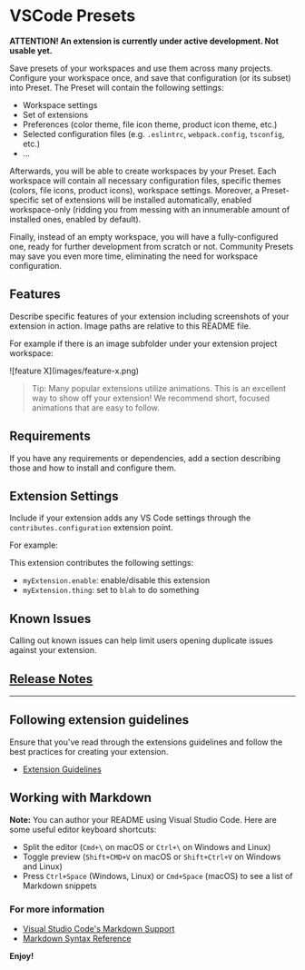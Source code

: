 # VSCode Presets

**ATTENTION! An extension is currently under active development. Not usable yet.**

Save presets of your workspaces and use them across many projects. \
Configure your workspace once, and save that configuration (or its subset) into Preset. The Preset will contain the following settings:
* Workspace settings
* Set of extensions
* Preferences (color theme, file icon theme, product icon theme, etc.)
* Selected configuration files (e.g. `.eslintrc`, `webpack.config`, `tsconfig`, etc.)
* ...

Afterwards, you will be able to create workspaces by your Preset. Each workspace will contain all necessary configuration files, specific themes (colors, file icons, product icons), workspace settings. Moreover, a Preset-specific set of extensions will be installed automatically, enabled workspace-only (ridding you from messing with an innumerable amount of installed ones, enabled by default).

Finally, instead of an empty workspace, you will have a fully-configured one, ready for further development from scratch or not. Community Presets may save you even more time, eliminating the need for workspace configuration.

## Features

Describe specific features of your extension including screenshots of your extension in action. Image paths are relative to this README file.

For example if there is an image subfolder under your extension project workspace:

\!\[feature X\]\(images/feature-x.png\)

> Tip: Many popular extensions utilize animations. This is an excellent way to show off your extension! We recommend short, focused animations that are easy to follow.

## Requirements

If you have any requirements or dependencies, add a section describing those and how to install and configure them.

## Extension Settings

Include if your extension adds any VS Code settings through the `contributes.configuration` extension point.

For example:

This extension contributes the following settings:

* `myExtension.enable`: enable/disable this extension
* `myExtension.thing`: set to `blah` to do something

## Known Issues

Calling out known issues can help limit users opening duplicate issues against your extension.

## [Release Notes](CHANGELOG.md)

-----------------------------------------------------------------------------------------------------------
## Following extension guidelines

Ensure that you've read through the extensions guidelines and follow the best practices for creating your extension.

* [Extension Guidelines](https://code.visualstudio.com/api/references/extension-guidelines)

## Working with Markdown

**Note:** You can author your README using Visual Studio Code.  Here are some useful editor keyboard shortcuts:

* Split the editor (`Cmd+\` on macOS or `Ctrl+\` on Windows and Linux)
* Toggle preview (`Shift+CMD+V` on macOS or `Shift+Ctrl+V` on Windows and Linux)
* Press `Ctrl+Space` (Windows, Linux) or `Cmd+Space` (macOS) to see a list of Markdown snippets

### For more information

* [Visual Studio Code's Markdown Support](http://code.visualstudio.com/docs/languages/markdown)
* [Markdown Syntax Reference](https://help.github.com/articles/markdown-basics/)

**Enjoy!**
